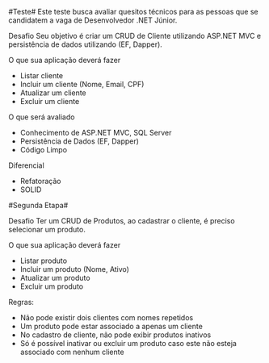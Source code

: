 #Teste#
Este teste busca avaliar quesitos técnicos para as pessoas que se candidatem a vaga de Desenvolvedor .NET Júnior.

Desafio
Seu objetivo é criar um CRUD de Cliente utilizando ASP.NET MVC e persistência de dados utilizando (EF, Dapper).

O que sua aplicação deverá fazer
 * Listar cliente
 * Incluir um cliente (Nome, Email, CPF)
 * Atualizar um cliente
 * Excluir um cliente

O que será avaliado
 * Conhecimento de ASP.NET MVC, SQL Server
 * Persistência de Dados (EF, Dapper)
 * Código Limpo

Diferencial
 * Refatoração 
 * SOLID
 
#Segunda Etapa#

Desafio
Ter um CRUD de Produtos, ao cadastrar o cliente, é preciso selecionar um produto.

O que sua aplicação deverá fazer 
 * Listar produto
 * Incluir um produto (Nome, Ativo)
 * Atualizar um produto
 * Excluir um produto

Regras:
- Não pode existir dois clientes com nomes repetidos
- Um produto pode estar associado a apenas um cliente
- No cadastro de cliente, não pode exibir produtos inativos
- Só é possível inativar ou excluir um produto caso este não esteja associado com nenhum cliente
